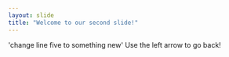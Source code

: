 ```yaml
---
layout: slide
title: "Welcome to our second slide!"
---
```

'change line five to something new'
Use the left arrow to go back!
